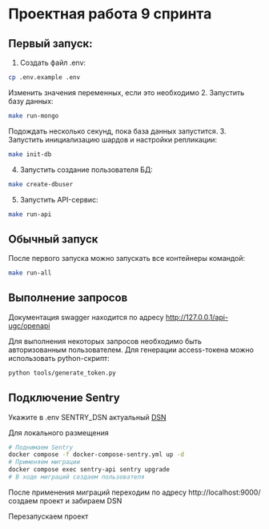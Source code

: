 # Проектная работа 9 спринта

## Первый запуск:

1. Создать файл .env:

```bash
cp .env.example .env
```

Изменить значения переменных, если это необходимо 2. Запустить базу данных:

```bash
make run-mongo
```

Подождать несколько секунд, пока база данных запустится. 3. Запустить инициализацию шардов и настройки репликации:

```bash
make init-db
```

4. Запустить создание пользователя БД:

```bash
make create-dbuser
```

5. Запустить API-сервис:

```bash
make run-api
```

## Обычный запуск

После первого запуска можно запускать все контейнеры командой:

```bash
make run-all
```

## Выполнение запросов

Документация swagger находится по адресу http://127.0.0.1/api-ugc/openapi

Для выполнения некоторых запросов необходимо быть авторизованным пользователем.
Для генерации access-токена можно использовать python-скрипт:

```bash
python tools/generate_token.py
```

## Подключение Sentry

Укажите в .env SENTRY_DSN актуальный [DSN](https://docs.sentry.io/concepts/key-terms/dsn-explainer/)

Для локального размещения

```bash
# Поднимаем Sentry
docker compose -f docker-compose-sentry.yml up -d
# Применяем миграции
docker compose exec sentry-api sentry upgrade
# В ходе миграций создаем пользователя
```

После применения миграций переходим по адресу
http://localhost:9000/
создаем проект и забираем DSN

Перезапускаем проект
